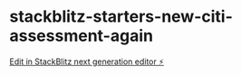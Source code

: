 # stackblitz-starters-new-citi-assessment-again

[Edit in StackBlitz next generation editor ⚡️](https://stackblitz.com/~/github.com/shishirnamdeo220/stackblitz-starters-new-citi-assessment-again)